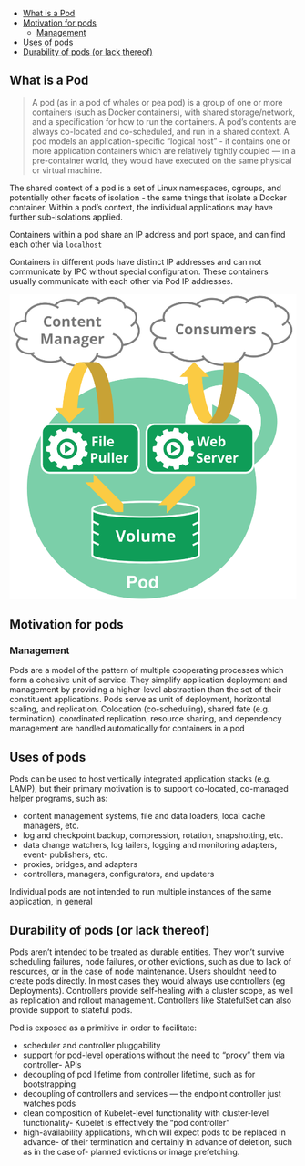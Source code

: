 - [What is a Pod](#what-is-a-pod)
- [Motivation for pods](#motivation-for-pods)
    - [Management](#management)
- [Uses of pods](#uses-of-pods)
- [Durability of pods (or lack thereof)](#durability-of-pods-or-lack-thereof)

## What is a Pod

> A pod (as in a pod of whales or pea pod) is a group of one or more containers (such as Docker containers), with shared storage/network, and a specification for how to run the containers. A pod’s contents are always co-located and co-scheduled, and run in a shared context. A pod models an application-specific “logical host” - it contains one or more application containers which are relatively tightly coupled — in a pre-container world, they would have executed on the same physical or virtual machine.

The shared context of a pod is a set of Linux namespaces, cgroups, and potentially other facets of isolation - the same things that isolate a Docker container. Within a pod’s context, the individual applications may have further sub-isolations applied.

Containers within a pod share an IP address and port space, and can find each other via `localhost`

Containers in different pods have distinct IP addresses and can not communicate by IPC without special configuration. These containers usually communicate with each other via Pod IP addresses.

![k8s Cluster](../../img/02_pods.svg)

## Motivation for pods

### Management

Pods are a model of the pattern of multiple cooperating processes which form a cohesive unit of service. They simplify application deployment and management by providing a higher-level abstraction than the set of their constituent applications. Pods serve as unit of deployment, horizontal scaling, and replication. Colocation (co-scheduling), shared fate (e.g. termination), coordinated replication, resource sharing, and dependency management are handled automatically for containers in a pod

## Uses of pods

Pods can be used to host vertically integrated application stacks (e.g. LAMP), but their primary motivation is to support co-located, co-managed helper programs, such as:

- content management systems, file and data loaders, local cache managers, etc.
- log and checkpoint backup, compression, rotation, snapshotting, etc.
- data change watchers, log tailers, logging and monitoring adapters, event- publishers, etc.
- proxies, bridges, and adapters
- controllers, managers, configurators, and updaters

Individual pods are not intended to run multiple instances of the same application, in general

## Durability of pods (or lack thereof)

Pods aren’t intended to be treated as durable entities. They won’t survive scheduling failures, node failures, or other evictions, such as due to lack of resources, or in the case of node maintenance.
Users shouldnt need to create pods directly. In most cases they would always use controllers (eg Deployments). Controllers provide self-healing with a cluster scope, as well as replication and rollout management. Controllers like StatefulSet can also provide support to stateful pods.

Pod is exposed as a primitive in order to facilitate:

- scheduler and controller pluggability
- support for pod-level operations without the need to “proxy” them via controller- APIs
- decoupling of pod lifetime from controller lifetime, such as for bootstrapping
- decoupling of controllers and services — the endpoint controller just watches pods
- clean composition of Kubelet-level functionality with cluster-level functionality- Kubelet is effectively the “pod controller”
- high-availability applications, which will expect pods to be replaced in advance- of their termination and certainly in advance of deletion, such as in the case of- planned evictions or image prefetching.
